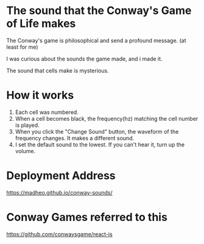 # The sound that the Conway's Game of Life makes

The Conway's game is philosophical and send a profound message. (at least for me)

I was curious about the sounds the game made, and i made it.

The sound that cells make is mysterious.

# How it works

1. Each cell was numbered.
2. When a cell becomes black, the frequency(hz) matching the cell number is played.
3. When you click the "Change Sound" button, the waveform of the frequency changes. It makes a different sound.
4. I set the default sound to the lowest. If you can't hear it, turn up the volume.

# Deployment Address

https://madheo.github.io/conway-sounds/

# Conway Games referred to this

https://github.com/conwaysgame/react-js
